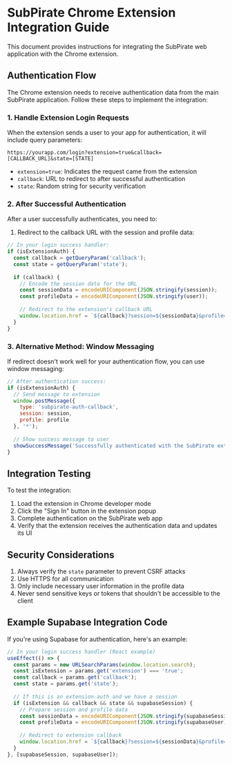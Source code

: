 # SubPirate Chrome Extension Integration Guide

This document provides instructions for integrating the SubPirate web application with the Chrome extension.

## Authentication Flow

The Chrome extension needs to receive authentication data from the main SubPirate application. Follow these steps to implement the integration:

### 1. Handle Extension Login Requests

When the extension sends a user to your app for authentication, it will include query parameters:

```
https://yourapp.com/login?extension=true&callback=[CALLBACK_URL]&state=[STATE]
```

- `extension=true`: Indicates the request came from the extension
- `callback`: URL to redirect to after successful authentication
- `state`: Random string for security verification

### 2. After Successful Authentication

After a user successfully authenticates, you need to:

1. Redirect to the callback URL with the session and profile data:

```javascript
// In your login success handler:
if (isExtensionAuth) {
  const callback = getQueryParam('callback');
  const state = getQueryParam('state');
  
  if (callback) {
    // Encode the session data for the URL
    const sessionData = encodeURIComponent(JSON.stringify(session));
    const profileData = encodeURIComponent(JSON.stringify(user));
    
    // Redirect to the extension's callback URL
    window.location.href = `${callback}?session=${sessionData}&profile=${profileData}&state=${state}`;
  }
}
```

### 3. Alternative Method: Window Messaging

If redirect doesn't work well for your authentication flow, you can use window messaging:

```javascript
// After authentication success:
if (isExtensionAuth) {
  // Send message to extension
  window.postMessage({
    type: 'subpirate-auth-callback',
    session: session,
    profile: profile
  }, '*');
  
  // Show success message to user
  showSuccessMessage('Successfully authenticated with the SubPirate extension!');
}
```

## Integration Testing

To test the integration:

1. Load the extension in Chrome developer mode
2. Click the "Sign In" button in the extension popup
3. Complete authentication on the SubPirate web app
4. Verify that the extension receives the authentication data and updates its UI

## Security Considerations

1. Always verify the `state` parameter to prevent CSRF attacks
2. Use HTTPS for all communication
3. Only include necessary user information in the profile data
4. Never send sensitive keys or tokens that shouldn't be accessible to the client

## Example Supabase Integration Code

If you're using Supabase for authentication, here's an example:

```jsx
// In your login success handler (React example)
useEffect(() => {
  const params = new URLSearchParams(window.location.search);
  const isExtension = params.get('extension') === 'true';
  const callback = params.get('callback');
  const state = params.get('state');
  
  // If this is an extension auth and we have a session
  if (isExtension && callback && state && supabaseSession) {
    // Prepare session and profile data
    const sessionData = encodeURIComponent(JSON.stringify(supabaseSession));
    const profileData = encodeURIComponent(JSON.stringify(supabaseUser));
    
    // Redirect to extension callback
    window.location.href = `${callback}?session=${sessionData}&profile=${profileData}&state=${state}`;
  }
}, [supabaseSession, supabaseUser]);
```
